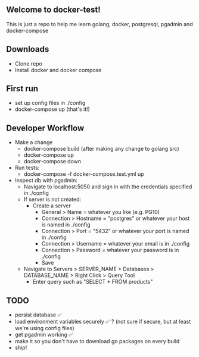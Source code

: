 ## Welcome to docker-test!
This is just a repo to help me learn golang, docker, postgresql, pgadmin and docker-compose

## Downloads
- Clone repo
- Install docker and docker compose

## First run
- set up config files in ./config
- docker-compose up (that's it!)

## Developer Workflow
- Make a change
  - docker-compose build (after making any change to golang src)
  - docker-compose up
  - docker-compose down 
- Run tests: 
  - docker-compose -f docker-compose.test.yml up
- Inspect db with pgadmin: 
  - Navigate to localhost:5050 and sign in with the credentials specified in ./config
  - If server is not created:
    - Create a server 
      - General > Name = whatever you like (e.g. PG10)
      - Connection > Hostname = "postgres" or whatever your host is named in ./config
      - Connection > Port = "5432" or whatever your port is named in ./config
      - Connection > Username = whatever your email is in ./config
      - Connection > Password = whatever your password is in ./config
      - Save
  - Navigate to Servers > SERVER_NAME > Databases > DATABASE_NAME > Right Click > Query Tool 
    - Enter query such as "SELECT * FROM products"

## TODO 
- persist database ✅
- load environment variables securely ✅ ? (not sure if secure, but at least we're using config files)
- get pgadmin working ✅
- make it so you don't have to download go packages on every build
- ship!
